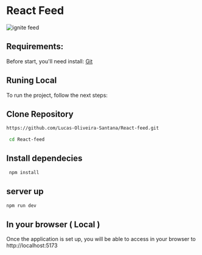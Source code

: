 <h1> React Feed </h1>

![ignite feed](https://user-images.githubusercontent.com/107402924/205287163-158d41ee-c985-44b9-a6b4-055ba25b5fd9.png)


## Requirements:

Before start, you'll need install: [Git](https://git-scm.com/book/en/v2/Getting-Started-Installing-Git)

## Runing Local
To run the project, follow the next steps:

## Clone Repository

```bash
https://github.com/Lucas-Oliveira-Santana/React-feed.git
 
 cd React-feed
```

## Install dependecies 
```bash
 npm install

 ```
 
 
## server up
  ```bash
 npm run dev
  ```
  
  ## In your browser ( Local )
Once the application is set up, you will be able to access in your browser to http://localhost:5173
